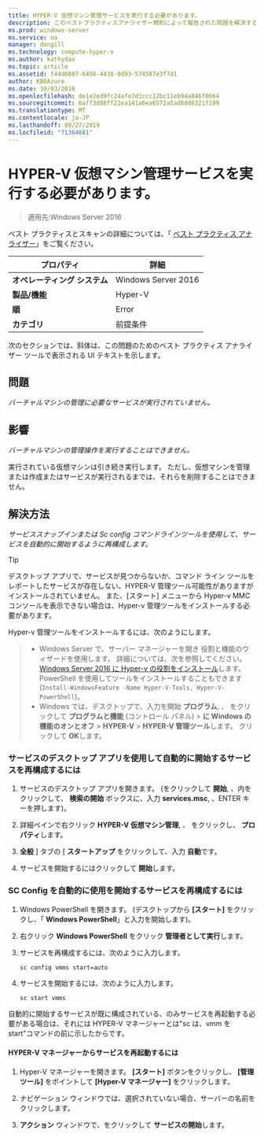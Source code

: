 ```yaml
---
title: HYPER-V 仮想マシン管理サービスを実行する必要があります。
description: このベストプラクティスアナライザー規則によって報告された問題を解決するための手順を示します。
ms.prod: windows-server
ms.service: na
manager: dongill
ms.technology: compute-hyper-v
ms.author: kathydav
ms.topic: article
ms.assetid: f44d6887-6458-4438-9d93-574587e3f7d1
author: KBDAzure
ms.date: 10/03/2016
ms.openlocfilehash: de1e2ed9fc24afe7d1ccc12bc11eb94a846f0664
ms.sourcegitcommit: 6aff3d88ff22ea141a6ea6572a5ad8dd6321f199
ms.translationtype: MT
ms.contentlocale: ja-JP
ms.lasthandoff: 09/27/2019
ms.locfileid: "71364681"
---
```

# <a name="the-hyper-v-virtual-machine-management-service-must-be-running"></a>HYPER-V 仮想マシン管理サービスを実行する必要があります。

>適用先:Windows Server 2016
  
ベスト プラクティスとスキャンの詳細については、「 [ベスト プラクティス アナライザー](https://go.microsoft.com/fwlink/?LinkId=122786)」をご覧ください。  
  
|プロパティ|詳細|  
|-|-|  
|**オペレーティング システム**|Windows Server 2016|  
|**製品/機能**|Hyper-V|  
|**順**|Error|  
|**カテゴリ**|前提条件|  

次のセクションでは、斜体は、この問題のためのベスト プラクティス アナライザー ツールで表示される UI テキストを示します。

## <a name="issue"></a>問題  
  
*バーチャルマシンの管理に必要なサービスが実行されていません。*  
  
## <a name="impact"></a>影響  
  
*バーチャルマシンの管理操作を実行することはできません。*  
  
実行されている仮想マシンは引き続き実行します。 ただし、仮想マシンを管理または作成またはサービスが実行されるまでは、それらを削除することはできません。  
  
## <a name="resolution"></a>解決方法  
  
*サービススナップインまたは Sc config コマンドラインツールを使用して、サービスを自動的に開始するように再構成します。*  
  
> [!TIP]  
> デスクトップ アプリで、サービスが見つからないか、コマンド ライン ツールをレポートしたサービスが存在しない、HYPER-V 管理ツール可能性がありますがインストールされていません。 また、[スタート] メニューから Hyper-v MMC コンソールを表示できない場合は、Hyper-v 管理ツールをインストールする必要があります。

Hyper-v 管理ツールをインストールするには、次のようにします。  
>   
> - Windows Server で、サーバー マネージャーを開き 役割と機能のウィザードを使用します。 詳細については、次を参照してください。 [Windows Server 2016 に Hyper-v の役割をインストール](../get-started/Install-the-Hyper-V-role-on-Windows-Server.md)します。  PowerShell を使用してツールをインストールすることもできます (`Install-WindowsFeature -Name Hyper-V-Tools, Hyper-V-PowerShell`)。 
> - Windows では、デスクトップで、入力を開始 **プログラム**, 、 をクリックして **プログラムと機能** (コントロール パネル) > **に Windows の機能のオンとオフ** > **HYPER-V** > **HYPER-V 管理ツール**します。 クリックして **OK**します。  
  
### <a name="to-reconfigure-the-service-to-start-automatically-using-the-services-desktop-app"></a>サービスのデスクトップ アプリを使用して自動的に開始するサービスを再構成するには  
  
1.  サービスのデスクトップ アプリを開きます。 (をクリックして **開始**, 、内をクリックして、 **検索の開始** ボックスに、入力 **services.msc**, 、ENTER キーを押します)。  
  
2.  詳細ペインで右クリック **HYPER-V 仮想マシン管理**, 、 をクリックし、 **プロパティ**します。  
  
3.  **全般** ] タブの [ **スタートアップ** をクリックして、入力 **自動**です。  
  
4.  サービスを開始するにはクリックして **開始**します。  
  
### <a name="to-reconfigure-the-service-to-start-automatically-using-sc-config"></a>SC Config を自動的に使用を開始するサービスを再構成するには  
  
1.  Windows PowerShell を開きます。 (デスクトップから **[スタート]** をクリックし、「 **Windows PowerShell**」と入力を開始します)。  
  
2.  右クリック **Windows PowerShell**  をクリック **管理者として実行**します。  
  
3.  サービスを再構成するには、次のように入力します。  
  
    ```  
    sc config vmms start=auto  
    ```  
  
4.  サービスを開始するには、次のように入力します。  
  
    ```  
    sc start vmms  
    ```  
  
自動的に開始するサービスが既に構成されている、のみサービスを再起動する必要がある場合は、それには HYPER-V マネージャーとは"sc は、vmm を start"コマンドの前に示したからです。  
  
#### <a name="to-restart-the-service-from-hyper-v-manager"></a>HYPER-V マネージャーからサービスを再起動するには  
  
1.  Hyper-V マネージャーを開きます。 **[スタート]** ボタンをクリックし、 **[管理ツール]** をポイントして **[Hyper-V マネージャー]** をクリックします。  
  
2.  ナビゲーション ウィンドウでは、選択されていない場合、サーバーの名前をクリックします。  
  
3.  **アクション**  ウィンドウで、をクリックして **サービスの開始**します。  
  


